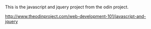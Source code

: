 This is the javascript and jquery project from the odin project.

http://www.theodinproject.com/web-development-101/javascript-and-jquery
